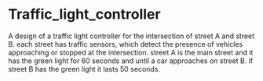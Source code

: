 # Traffic_light_controller
A design of a traffic light controller for the intersection of street A and street B. 
each street has traffic sensors, which detect the presence of vehicles approaching or stopped at the intersection.
street A is the main street and it has the green light for 60 seconds and until a car approaches on street B.
if street B has the green light it lasts 50 seconds.
